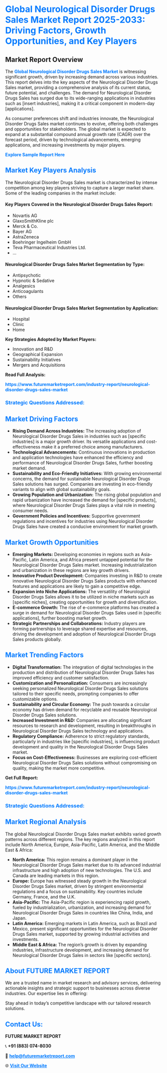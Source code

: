 <h1 style="color: #007BFF;">Global Neurological Disorder Drugs Sales Market Report 2025-2033: Driving Factors, Growth Opportunities, and Key Players</h1>

<section id="overview">
<h2>Market Report Overview</h2>
<p>The <a href="https://www.futuremarketreport.com/industry-report/neurological-disorder-drugs-sales-market" style="color: #007BFF; text-decoration: none;"><strong>Global Neurological Disorder Drugs Sales Market</strong></a> is witnessing significant growth, driven by increasing demand across various industries. This report delves into the key aspects of the Neurological Disorder Drugs Sales market, providing a comprehensive analysis of its current status, future potential, and challenges. The demand for Neurological Disorder Drugs Sales has surged due to its wide-ranging applications in industries such as [insert industries], making it a critical component in modern-day [applications].</p>
<p>As consumer preferences shift and industries innovate, the Neurological Disorder Drugs Sales market continues to evolve, offering both challenges and opportunities for stakeholders. The global market is expected to expand at a substantial compound annual growth rate (CAGR) over the forecast period, driven by technological advancements, emerging applications, and increasing investments by major players.</p>
</section>

<section id="overview">
<p><a href="https://www.futuremarketreport.com/request-sample/reportId=104685" style="color: #007BFF; text-decoration: none;"><strong>Explore Sample Report Here</strong></a></p>
</section>

<section id="key-players">
<h2 style="color: #007BFF;">Market Key Players Analysis</h2>
<p>The Neurological Disorder Drugs Sales market is characterized by intense competition among key players striving to capture a larger market share. Some of the leading companies in the market include:</p>
<h4>Key Players Covered in the Neurological Disorder Drugs Sales Report:</h4>
<ul><li>Novartis AG</li><li>GlaxoSmithKline plc</li><li>Merck &amp; Co.</li><li>Bayer AG</li><li>AstraZeneca</li><li>Boehringer Ingelheim GmbH</li><li>Teva Pharmaceutical Industries Ltd.</li><li>...</li></ul>
<h4>Neurological Disorder Drugs Sales Market Segmentation by Type:</h4>
<ul><li>Antipsychotic</li><li>Hypnotic &amp; Sedative</li><li>Analgesics</li><li>Anticoagulants</li><li>Others</li></ul>

<h4>Neurological Disorder Drugs Sales Market Segmentation by Application:</h4>
<ul><li>Hospital</li><li>Clinic</li><li>Home</li></ul>
<p><strong>Key Strategies Adopted by Market Players:</strong></p>
<ul>
<li>Innovation and R&D</li>
<li>Geographical Expansion</li>
<li>Sustainability Initiatives</li>
<li>Mergers and Acquisitions</li>
</ul>
</section>

<section>
<p><strong>Read Full Analysis: </strong></p><a href="https://www.futuremarketreport.com/industry-report/neurological-disorder-drugs-sales-market" style="color: #007BFF; text-decoration: none;"><strong>https://www.futuremarketreport.com/industry-report/neurological-disorder-drugs-sales-market</strong></a>
<h3 style="color: #007BFF;">Strategic Questions Addressed:</h3>
</section>

<section id="driving-factors">
<h2 style="color: #007BFF;">Market Driving Factors</h2>
<ul>
<li><strong>Rising Demand Across Industries:</strong> The increasing adoption of Neurological Disorder Drugs Sales in industries such as [specific industries] is a major growth driver. Its versatile applications and cost-effectiveness make it a preferred choice among manufacturers.</li>
<li><strong>Technological Advancements:</strong> Continuous innovations in production and application technologies have enhanced the efficiency and performance of Neurological Disorder Drugs Sales, further boosting market demand.</li>
<li><strong>Sustainability and Eco-Friendly Initiatives:</strong> With growing environmental concerns, the demand for sustainable Neurological Disorder Drugs Sales solutions has surged. Companies are investing in eco-friendly variants to align with global sustainability goals.</li>
<li><strong>Growing Population and Urbanization:</strong> The rising global population and rapid urbanization have increased the demand for [specific products], where Neurological Disorder Drugs Sales plays a vital role in meeting consumer needs.</li>
<li><strong>Government Policies and Incentives:</strong> Supportive government regulations and incentives for industries using Neurological Disorder Drugs Sales have created a conducive environment for market growth.</li>
</ul>
</section>

<section id="growth-opportunities">
<h2 style="color: #007BFF;">Market Growth Opportunities</h2>
<ul>
<li><strong>Emerging Markets:</strong> Developing economies in regions such as Asia-Pacific, Latin America, and Africa present untapped potential for the Neurological Disorder Drugs Sales market. Increasing industrialization and urbanization in these regions are key growth drivers.</li>
<li><strong>Innovative Product Development:</strong> Companies investing in R&D to create innovative Neurological Disorder Drugs Sales products with enhanced features and applications are likely to gain a competitive edge.</li>
<li><strong>Expansion into Niche Applications:</strong> The versatility of Neurological Disorder Drugs Sales allows it to be utilized in niche markets such as [specific niches], creating opportunities for growth and diversification.</li>
<li><strong>E-commerce Growth:</strong> The rise of e-commerce platforms has created a surge in demand for Neurological Disorder Drugs Sales used in [specific applications], further boosting market growth.</li>
<li><strong>Strategic Partnerships and Collaborations:</strong> Industry players are forming partnerships to leverage shared expertise and resources, driving the development and adoption of Neurological Disorder Drugs Sales products globally.</li>
</ul>
</section>

<section id="trending-factors">
<h2 style="color: #007BFF;">Market Trending Factors</h2>
<ul>
<li><strong>Digital Transformation:</strong> The integration of digital technologies in the production and distribution of Neurological Disorder Drugs Sales has improved efficiency and customer satisfaction.</li>
<li><strong>Customization and Personalization:</strong> Consumers are increasingly seeking personalized Neurological Disorder Drugs Sales solutions tailored to their specific needs, prompting companies to offer customizable options.</li>
<li><strong>Sustainability and Circular Economy:</strong> The push towards a circular economy has driven demand for recyclable and reusable Neurological Disorder Drugs Sales solutions.</li>
<li><strong>Increased Investment in R&D:</strong> Companies are allocating significant resources to research and development, resulting in breakthroughs in Neurological Disorder Drugs Sales technology and applications.</li>
<li><strong>Regulatory Compliance:</strong> Adherence to strict regulatory standards, particularly in industries like [specific industries], is influencing product development and quality in the Neurological Disorder Drugs Sales market.</li>
<li><strong>Focus on Cost-Effectiveness:</strong> Businesses are exploring cost-efficient Neurological Disorder Drugs Sales solutions without compromising on quality, making the market more competitive.</li>
</ul>
</section>

<section>
<p><strong>Get Full Report: </strong></p><a href="https://www.futuremarketreport.com/industry-report/neurological-disorder-drugs-sales-market" style="color: #007BFF; text-decoration: none;"><strong>https://www.futuremarketreport.com/industry-report/neurological-disorder-drugs-sales-market</strong></a>
<h3 style="color: #007BFF;">Strategic Questions Addressed:</h3>
</section>


<section id="regional-analysis">
<h2 style="color: #007BFF;">Market Regional Analysis</h2>
<p>The global Neurological Disorder Drugs Sales market exhibits varied growth patterns across different regions. The key regions analyzed in this report include North America, Europe, Asia-Pacific, Latin America, and the Middle East & Africa:</p>
<ul>
<li><strong>North America:</strong> This region remains a dominant player in the Neurological Disorder Drugs Sales market due to its advanced industrial infrastructure and high adoption of new technologies. The U.S. and Canada are leading markets in this region.</li>
<li><strong>Europe:</strong> Europe has witnessed steady growth in the Neurological Disorder Drugs Sales market, driven by stringent environmental regulations and a focus on sustainability. Key countries include Germany, France, and the U.K.</li>
<li><strong>Asia-Pacific:</strong> The Asia-Pacific region is experiencing rapid growth, fueled by industrialization, urbanization, and increasing demand for Neurological Disorder Drugs Sales in countries like China, India, and Japan.</li>
<li><strong>Latin America:</strong> Emerging markets in Latin America, such as Brazil and Mexico, present significant opportunities for the Neurological Disorder Drugs Sales market, supported by growing industrial activities and investments.</li>
<li><strong>Middle East & Africa:</strong> The region’s growth is driven by expanding industries, infrastructure development, and increasing demand for Neurological Disorder Drugs Sales in sectors like [specific sectors].</li>
</ul>
</section>

<footer>
<h2 style="color: #007BFF;">About FUTURE MARKET REPORT</h2>
<p>We are a trusted name in market research and advisory services, delivering actionable insights and strategic support to businesses across diverse industries. Our expertise lies in offering:</p>

<p>Stay ahead in today’s competitive landscape with our tailored research solutions.</p>

<h2 style="color: #007BFF;">Contact Us:</h2>
<p><strong>FUTURE MARKET REPORT</strong></p>
<p>📞 <strong>+91 (883) 074-8030</strong></p>
<p>📧 <strong><a href="mailto:help@futuremarketreport.com" style="color: #007BFF;">help@futuremarketreport.com</a></strong></p>
<p>🌐 <strong><a href="https://www.futuremarketreport.com/" style="color: #007BFF;">Visit Our Website</a></strong></p>
</footer>